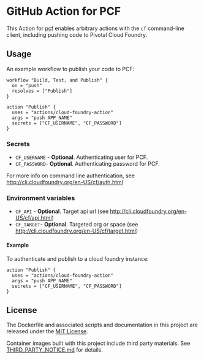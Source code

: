 # GitHub Action for PCF

This Action for [pcf](https://docs.run.pivotal.io/) enables arbitrary actions with the `cf` command-line client, including pushing code to Pivotal Cloud Foundry.

## Usage

An example workflow to publish your code to PCF:

```hcl
workflow "Build, Test, and Publish" {
  on = "push"
  resolves = ["Publish"]
}

action "Publish" {
  uses = "actions/cloud-foundry-action"
  args = "push APP_NAME"
  secrets = ["CF_USERNAME", "CF_PASSWORD"]
}
```

### Secrets

* `CF_USERNAME` - **Optional**. Authenticating user for PCF.
* `CF_PASSWORD`- **Optional**. Authenticating password for PCF.

For more info on command line authentication, see http://cli.cloudfoundry.org/en-US/cf/auth.html

### Environment variables

* `CF_API` - **Optional**. Target api url (see http://cli.cloudfoundry.org/en-US/cf/api.html)
* `CF_TARGET`- **Optional**. Targeted org or space (see http://cli.cloudfoundry.org/en-US/cf/target.html)

#### Example

To authenticate and publish to a cloud foundry instance:

```hcl
action "Publish" {
  uses = "actions/cloud-foundry-action"
  args = "push APP_NAME"
  secrets = ["CF_USERNAME", "CF_PASSWORD"]
}
```

## License

The Dockerfile and associated scripts and documentation in this project are released under the [MIT License](LICENSE).

Container images built with this project include third party materials. See [THIRD_PARTY_NOTICE.md](THIRD_PARTY_NOTICE.md) for details.

